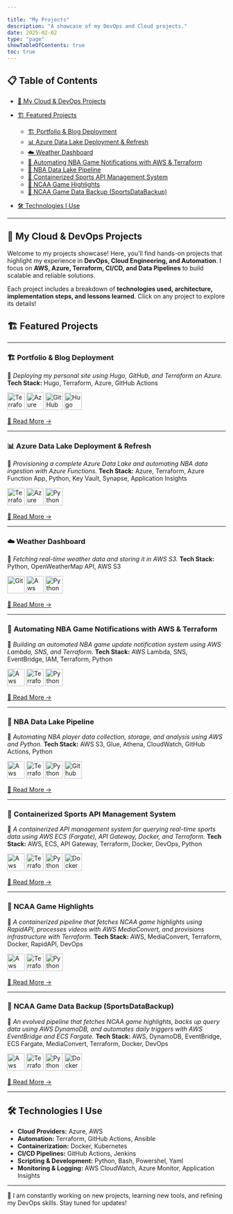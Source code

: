 ```yaml
---

title: "My Projects"
description: "A showcase of my DevOps and Cloud projects."
date: 2025-02-02
type: "page"
showTableOfContents: true
toc: true
---
```


## 📋 Table of Contents

* [🚀 My Cloud & DevOps Projects](#-my-cloud--devops-projects)
* [🏗️ Featured Projects](#-featured-projects)

  * [🏗️ Portfolio & Blog Deployment](#-portfolio--blog-deployment)
  * [📊 Azure Data Lake Deployment & Refresh](#-azure-data-lake-deployment--refresh)
  * [☁️ Weather Dashboard](#-weather-dashboard)
  * [🏀 Automating NBA Game Notifications with AWS & Terraform](#-automating-nba-game-notifications-with-aws--terraform)
  * [🏀 NBA Data Lake Pipeline](#-nba-data-lake-pipeline)
  * [🏀 Containerized Sports API Management System](#-containerized-sports-api-management-system)
  * [🏀 NCAA Game Highlights](#-ncaa-game-highlights)
  * [🏀 NCAA Game Data Backup (SportsDataBackup)](#-ncaa-game-data-backup-sportsdatabackup)
* [🛠️ Technologies I Use](#-technologies-i-use)

---

## 🚀 My Cloud & DevOps Projects

Welcome to my projects showcase! Here, you’ll find hands-on projects that highlight my experience in **DevOps, Cloud Engineering, and Automation**. I focus on **AWS, Azure, Terraform, CI/CD, and Data Pipelines** to build scalable and reliable solutions.

Each project includes a breakdown of **technologies used, architecture, implementation steps, and lessons learned**. Click on any project to explore its details!

## 🏗️ Featured Projects

---

### 🏗️ **Portfolio & Blog Deployment**

📌 *Deploying my personal site using Hugo, GitHub, and Terraform on Azure.*
**Tech Stack:** Hugo, Terraform, Azure, GitHub Actions

<img src="/images/terraform.svg" alt="Terraform" width="40" /> 

<img src="/images/azure.svg" alt="Azure" width="40" /> 

<img src="/images/github_actions.svg" alt="GitHub Actions" width="40" />

<img src="/images/hugo.svg" alt="Hugo" width="40" /> 

[🔗 Read More →](/projects/portfolio-deployment/)

---

### 📊  **Azure Data Lake Deployment & Refresh**

📌 *Provisioning a complete Azure Data Lake and automating NBA data ingestion with Azure Functions.*
**Tech Stack:** Azure, Terraform, Azure Function App, Python, Key Vault, Synapse, Application Insights

<img src="/images/terraform.svg" alt="Terraform" width="40" /> 

<img src="/images/azure.svg" alt="Azure" width="40" /> 

<img src="/images/python.svg" alt="Python" width="40" />

[🔗 Read More →](/projects/azure-datalake-project/)

---

### ☁️ **Weather Dashboard**

📌 *Fetching real-time weather data and storing it in AWS S3.*
**Tech Stack:** Python, OpenWeatherMap API, AWS S3

<img src="/images/Git.svg" alt="Git" width="40" />

<img src="/images/aws.svg" alt="Aws" width="40" /> 

<img src="/images/python.svg" alt="Python" width="40" />

[🔗 Read More →](/projects/weather-dashboard/)

---

### 🏀 **Automating NBA Game Notifications with AWS & Terraform**

📌 *Building an automated NBA game update notification system using AWS Lambda, SNS, and Terraform.*
**Tech Stack:** AWS Lambda, SNS, EventBridge, IAM, Terraform, Python

<img src="/images/aws.svg" alt="Aws" width="40" />

<img src="/images/terraform.svg" alt="Terraform" width="40" />

<img src="/images/python.svg" alt="Python" width="40" />

[🔗 Read More →](/projects/nba_game_notification/)

---

### 🏀 **NBA Data Lake Pipeline**

📌 *Automating NBA player data collection, storage, and analysis using AWS and Python.*
**Tech Stack:** AWS S3, Glue, Athena, CloudWatch, GitHub Actions, Python

<img src="/images/aws.svg" alt="Aws" width="40" />

<img src="/images/terraform.svg" alt="Terraform" width="40" />

<img src="/images/python.svg" alt="Python" width="40" />

<img src="/images/github_actions.svg" alt="Github Action" width="40" />

[🔗 Read More →](/projects/nba-data-lake/)

---

### 🏀 **Containerized Sports API Management System**

📌 *A containerized API management system for querying real-time sports data using AWS ECS (Fargate), API Gateway, Docker, and Terraform.*
**Tech Stack:** AWS, ECS, API Gateway, Terraform, Docker, DevOps, Python

<img src="/images/aws.svg" alt="Aws" width="40" />

<img src="/images/terraform.svg" alt="Terraform" width="40" />

<img src="/images/python.svg" alt="Python" width="40" />

<img src="/images/docker.svg" alt="Docker" width="40" />

[🔗 Read More →](/projects/containerized-sports-api/)

---

### 🏀 **NCAA Game Highlights**

📌 *A containerized pipeline that fetches NCAA game highlights using RapidAPI, processes videos with AWS MediaConvert, and provisions infrastructure with Terraform.*
**Tech Stack:** AWS, MediaConvert, Terraform, Docker, RapidAPI, DevOps

<img src="/images/aws.svg" alt="Aws" width="40" />

<img src="/images/terraform.svg" alt="Terraform" width="40" />

<img src="/images/python.svg" alt="Python" width="40" />

[🔗 Read More →](/projects/ncaa-game-highlights/)

---

### 🏀 **NCAA Game Data Backup (SportsDataBackup)**

📌 *An evolved pipeline that fetches NCAA game highlights, backs up query data using AWS DynamoDB, and automates daily triggers with AWS EventBridge and ECS Fargate.*
**Tech Stack:** AWS, DynamoDB, EventBridge, ECS Fargate, MediaConvert, Terraform, Docker, DevOps

<img src="/images/aws.svg" alt="Aws" width="40" />

<img src="/images/terraform.svg" alt="Terraform" width="40" />

<img src="/images/python.svg" alt="Python" width="40" />

<img src="/images/docker.svg" alt="Docker" width="40" />

[🔗 Read More →](/projects/ncaa-game-data-backup/)

---

## 🛠️ **Technologies I Use**

* **Cloud Providers:** Azure, AWS
* **Automation:** Terraform, GitHub Actions, Ansible
* **Containerization:** Docker, Kubernetes
* **CI/CD Pipelines:** GitHub Actions, Jenkins
* **Scripting & Development:** Python, Bash, Powershel, Yaml
* **Monitoring & Logging:** AWS CloudWatch, Azure Monitor, Application Insights

---

🚀 I am constantly working on new projects, learning new tools, and refining my DevOps skills. Stay tuned for updates!
